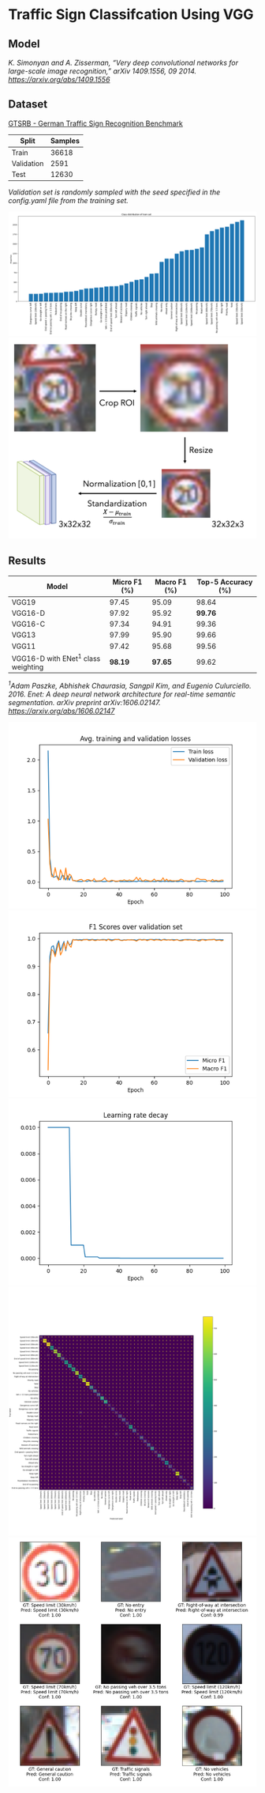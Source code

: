 # Traffic Sign Classifcation Using VGG

## Model

*K. Simonyan and A. Zisserman, “Very deep convolutional networks for large-scale image recognition,” arXiv 1409.1556, 09 2014. https://arxiv.org/abs/1409.1556*

## Dataset

[GTSRB - German Traffic Sign Recognition Benchmark](https://www.kaggle.com/datasets/meowmeowmeowmeowmeow/gtsrb-german-traffic-sign)

| Split | Samples |
| ----------- | ----------- |
| Train | 36618 |
| Validation | 2591 |
| Test | 12630 |

*Validation set is randomly sampled with the seed specified in the config.yaml file from the training set.*

![Class distribution of training set](images/dataset_dist.png)
![Preprocessing pipeline](images/preprocess.png)

## Results

| Model                                         | Micro F1 (%) | Macro F1 (%) | Top-5 Accuracy (%) |
|-----------------------------------------------|--------------|--------------|--------------------|
| VGG19                                         | 97.45        | 95.09        | 98.64              |
| VGG16-D                                       | 97.92        | 95.92        | **99.76**          |
| VGG16-C                                       | 97.34        | 94.91        | 99.36              |
| VGG13                                         | 97.99        | 95.90        | 99.66              |
| VGG11                                         | 97.42        | 95.68        | 99.56              |
| VGG16-D with ENet<sup>1</sup> class weighting | **98.19**    | **97.65**    | 99.62              |

*<sup>1</sup>Adam Paszke, Abhishek Chaurasia, Sangpil Kim, and Eugenio Culurciello. 2016. Enet: A deep neural network architecture for real-time semantic segmentation. arXiv preprint arXiv:1606.02147. https://arxiv.org/abs/1606.02147*

![Loss graph](images/losses.png)
![F1 scores graph](images/f1_scores.png)
![LR decay graph](images/lr_decay.png)
![Confusion matrix](images/cm.png)
![Random testing samples](images/test_samples.png)